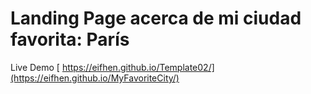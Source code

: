 # Landing Page acerca de  mi ciudad favorita: París

Live Demo [ https://eifhen.github.io/Template02/](https://eifhen.github.io/MyFavoriteCity/)
